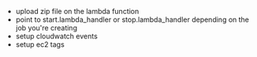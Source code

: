 - upload zip file on the lambda function
- point to start.lambda_handler or stop.lambda_handler depending on the job you're creating
- setup cloudwatch events
- setup ec2 tags
